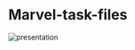 # Marvel-task-files
![presentation](https://drive.google.com/uc?export=view&id=1x6s5hPpg26zuPwRi_hz2dbyLwGLwCG6-)





